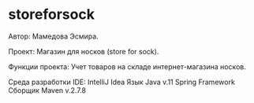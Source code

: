 # storeforsock

Автор: Мамедова Эсмира.

Проект: Магазин для носков (store for sock).

Функции проекта: Учет товаров на складе интернет-магазина носков. 

Среда разработки IDE: IntelliJ Idea Язык Java v.11 Spring Framework Сборщик Maven v.2.7.8

